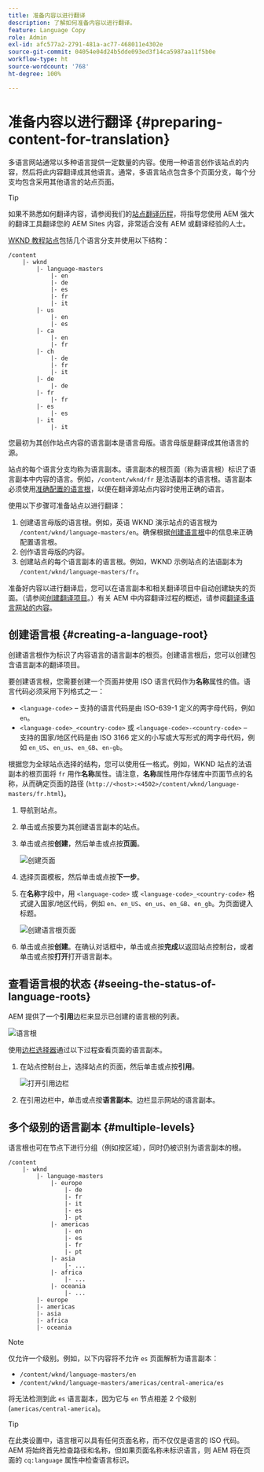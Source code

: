```yaml
---
title: 准备内容以进行翻译
description: 了解如何准备内容以进行翻译。
feature: Language Copy
role: Admin
exl-id: afc577a2-2791-481a-ac77-468011e4302e
source-git-commit: 04054e04d24b5dde093ed3f14ca5987aa11f5b0e
workflow-type: ht
source-wordcount: '768'
ht-degree: 100%

---
```


# 准备内容以进行翻译 {#preparing-content-for-translation}

多语言网站通常以多种语言提供一定数量的内容。使用一种语言创作该站点的内容，然后将此内容翻译成其他语言。通常，多语言站点包含多个页面分支，每个分支均包含采用其他语言的站点页面。

>[!TIP]
>
>如果不熟悉如何翻译内容，请参阅我们的[站点翻译历程](/help/journey-sites/translation/overview.md)，将指导您使用 AEM 强大的翻译工具翻译您的 AEM Sites 内容，非常适合没有 AEM 或翻译经验的人士。

[WKND 教程站点](/help/implementing/developing/introduction/develop-wknd-tutorial.md)包括几个语言分支并使用以下结构：

```text
/content
    |- wknd
        |- language-masters
            |- en
            |- de
            |- es
            |- fr
            |- it
        |- us
            |- en
            |- es
        |- ca
            |- en
            |- fr
        |- ch
            |- de
            |- fr
            |- it
        |- de
            |- de
        |- fr
            |- fr
        |- es
            |- es
        |- it
            |- it
```

您最初为其创作站点内容的语言副本是语言母版。语言母版是翻译成其他语言的源。

站点的每个语言分支均称为语言副本。语言副本的根页面（称为语言根）标识了语言副本中内容的语言。例如，`/content/wknd/fr` 是法语副本的语言根。语言副本必须使用[准确配置的语言根](preparation.md#creating-a-language-root)，以便在翻译源站点内容时使用正确的语言。

使用以下步骤可准备站点以进行翻译：

1. 创建语言母版的语言根。例如，英语 WKND 演示站点的语言根为 `/content/wknd/language-masters/en`。确保根据[创建语言根](preparation.md#creating-a-language-root)中的信息来正确配置语言根。
1. 创作语言母版的内容。
1. 创建站点的每个语言副本的语言根。例如，WKND 示例站点的法语副本为 `/content/wknd/language-masters/fr`。

准备好内容以进行翻译后，您可以在语言副本和相关翻译项目中自动创建缺失的页面。（请参阅[创建翻译项目](managing-projects.md)。）有关 AEM 中内容翻译过程的概述，请参阅[翻译多语言网站的内容](overview.md)。

## 创建语言根 {#creating-a-language-root}

创建语言根作为标识了内容语言的语言副本的根页。创建语言根后，您可以创建包含语言副本的翻译项目。

要创建语言根，您需要创建一个页面并使用 ISO 语言代码作为&#x200B;**名称**&#x200B;属性的值。语言代码必须采用下列格式之一：

* `<language-code>` – 支持的语言代码是由 ISO-639-1 定义的两字母代码，例如 `en`。
* `<language-code>_<country-code>` 或 `<language-code>-<country-code>` – 支持的国家/地区代码是由 ISO 3166 定义的小写或大写形式的两字母代码，例如 `en_US`、`en_us`、`en_GB`、`en-gb`。

根据您为全球站点选择的结构，您可以使用任一格式。例如，WKND 站点的法语副本的根页面将 `fr` 用作&#x200B;**名称**&#x200B;属性。请注意，**名称**&#x200B;属性用作存储库中页面节点的名称，从而确定页面的路径 (`http://<host>:<4502>/content/wknd/language-masters/fr.html`)。

1. 导航到站点。
1. 单击或点按要为其创建语言副本的站点。
1. 单击或点按&#x200B;**创建**，然后单击或点按&#x200B;**页面**。

   ![创建页面](../assets/create-page.png)

1. 选择页面模板，然后单击或点按&#x200B;**下一步**。
1. 在&#x200B;**名称**&#x200B;字段中，用 `<language-code>` 或 `<language-code>_<country-code>` 格式键入国家/地区代码，例如 `en`、`en_US`、`en_us`、`en_GB`、`en_gb`。为页面键入标题。

   ![创建语言根页面](../assets/create-language-root.png)

1. 单击或点按&#x200B;**创建**。在确认对话框中，单击或点按&#x200B;**完成**&#x200B;以返回站点控制台，或者单击或点按&#x200B;**打开**&#x200B;打开语言副本。

## 查看语言根的状态 {#seeing-the-status-of-language-roots}

AEM 提供了一个&#x200B;**引用**&#x200B;边栏来显示已创建的语言根的列表。

![语言根](../assets/language-roots.png)

使用[边栏选择器](/help/sites-cloud/authoring/getting-started/basic-handling.md#rail-selector)通过以下过程查看页面的语言副本。

1. 在站点控制台上，选择站点的页面，然后单击或点按&#x200B;**引用**。

   ![打开引用边栏](../assets/opening-references-rail.png)

1. 在引用边栏中，单击或点按&#x200B;**语言副本**。边栏显示网站的语言副本。

## 多个级别的语言副本 {#multiple-levels}

语言根也可在节点下进行分组（例如按区域），同时仍被识别为语言副本的根。

```text
/content
    |- wknd
        |- language-masters
            |- europe
                |- de
                |- fr
                |- it
                |- es
                ]- pt
            |- americas
                |- en
                |- es
                |- fr
                |- pt
            |- asia
                |- ...
            |- africa
                |- ...
            |- oceania
                |- ...
        |- europe
        |- americas
        |- asia
        |- africa
        |- oceania            
```

>[!NOTE]
>
>仅允许一个级别。例如，以下内容将不允许 `es` 页面解析为语言副本：
>
>* `/content/wknd/language-masters/en`
>* `/content/wknd/language-masters/americas/central-america/es`
>
> 将无法检测到此 `es` 语言副本，因为它与 `en` 节点相差 2 个级别 (`americas/central-america`)。

>[!TIP]
>
>在此类设置中，语言根可以具有任何页面名称，而不仅仅是语言的 ISO 代码。AEM 将始终首先检查路径和名称，但如果页面名称未标识语言，则 AEM 将在页面的 `cq:language` 属性中检查语言标识。
